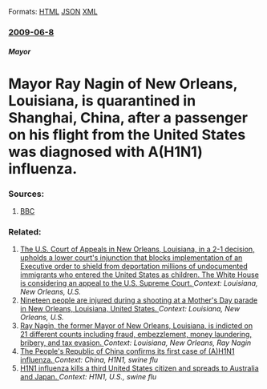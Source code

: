 
Formats: [HTML](/news/2009/06/8/mayor-ray-nagin-of-new-orleans-louisiana-is-quarantined-in-shanghai-china-after-a-passenger-on-his-flight-from-the-united-states-was-di.html)  [JSON](/news/2009/06/8/mayor-ray-nagin-of-new-orleans-louisiana-is-quarantined-in-shanghai-china-after-a-passenger-on-his-flight-from-the-united-states-was-di.json)  [XML](/news/2009/06/8/mayor-ray-nagin-of-new-orleans-louisiana-is-quarantined-in-shanghai-china-after-a-passenger-on-his-flight-from-the-united-states-was-di.xml)  

### [2009-06-8](/news/2009/06/8/index.md)

##### Mayor
#  Mayor Ray Nagin of New Orleans, Louisiana, is quarantined in Shanghai, China, after a passenger on his flight from the United States was diagnosed with A(H1N1) influenza. 




### Sources:

1. [BBC](http://news.bbc.co.uk/2/hi/asia-pacific/8088574.stm?ref=BPNT)

### Related:

1. [The U.S. Court of Appeals in New Orleans, Louisiana, in a 2-1 decision, upholds a lower court's injunction that blocks implementation of an Executive order to shield from deportation millions of undocumented immigrants who entered the United States as children. The White House is considering an appeal to the U.S. Supreme Court. ](/news/2015/11/9/the-u-s-court-of-appeals-in-new-orleans-louisiana-in-a-2-1-decision-upholds-a-lower-courtas-injunction-that-blocks-implementation-of-a.md) _Context: Louisiana, New Orleans, U.S._
2. [Nineteen people are injured during a shooting at a Mother's Day parade in New Orleans, Louisiana, United States. ](/news/2013/05/12/nineteen-people-are-injured-during-a-shooting-at-a-mother-s-day-parade-in-new-orleans-louisiana-united-states.md) _Context: Louisiana, New Orleans, U.S._
3. [Ray Nagin, the former Mayor of New Orleans, Louisiana, is indicted on 21 different counts including fraud, embezzlement, money laundering, bribery, and tax evasion. ](/news/2013/01/18/ray-nagin-the-former-mayor-of-new-orleans-louisiana-is-indicted-on-21-different-counts-including-fraud-embezzlement-money-laundering-b.md) _Context: Louisiana, New Orleans, Ray Nagin_
4. [ The People's Republic of China confirms its first case of (A)H1N1 influenza. ](/news/2009/05/11/the-people-s-republic-of-china-confirms-its-first-case-of-a-h1n1-influenza.md) _Context: China, H1N1, swine flu_
5. [ H1N1 influenza kills a third United States citizen and spreads to Australia and Japan. ](/news/2009/05/10/h1n1-influenza-kills-a-third-united-states-citizen-and-spreads-to-australia-and-japan.md) _Context: H1N1, U.S., swine flu_
